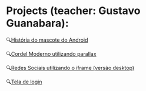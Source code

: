 <h1>Projects (teacher: Gustavo Guanabara):</h1>

<p>🔍<a href="https://adrianogomesfilho.github.io/projeto-android/index.html">História do mascote do Android</a></p>
<p>🔍<a href="https://adrianogomesfilho.github.io/projeto-cordel/index.html">Cordel Moderno utilizando parallax</a></p>
<p>🔍<a href="https://adrianogomesfilho.github.io/projeto-redes-sociais/index.html">Redes Sociais utilizando o iframe (versão desktop)</a></p>
<p>🔍<a href="https://adrianogomesfilho.github.io/projeto-login/index.html">Tela de login</a></p>
